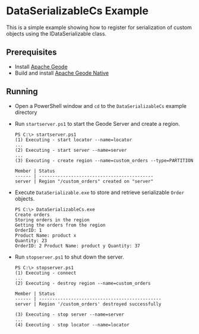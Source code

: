 # DataSerializableCs Example
This is a simple example showing how to register for serialization of custom objects using the IDataSerializable class.

## Prerequisites
* Install [Apache Geode](https://geode.apache.org)
* Build and install [Apache Geode Native](https://github.com/apache/geode-native)

## Running
* Open a PowerShell window and `cd` to the `DataSerializableCs` example directory
* Run `startserver.ps1` to start the Geode Server and create a region.

  ```
  PS C:\> startserver.ps1
  (1) Executing - start locator --name=locator
  ...
  (2) Executing - start server --name=server
  ...
  (3) Executing - create region --name=custom_orders --type=PARTITION

  Member | Status
  ------ | -------------------------------------------
  server | Region "/custom_orders" created on "server"

  ```
* Execute `DataSerializable.exe` to store and retrieve serializable `Order` objects.
  
  ```
  PS C:\> DataSerializableCs.exe
  Create orders
  Storing orders in the region
  Getting the orders from the region
  OrderID: 1
  Product Name: product x
  Quantity: 23
  OrderID: 2 Product Name: product y Quantity: 37
  ```
* Run `stopserver.ps1` to shut down the server.

  ```
  PS C:\> stopserver.ps1
  (1) Executing - connect
  ...
  (2) Executing - destroy region --name=custom_orders

  Member | Status
  ------ | ----------------------------------------------
  server | Region '/custom_orders' destroyed successfully
  
  (3) Executing - stop server --name=server
  ...
  (4) Executing - stop locator --name=locator

  ```